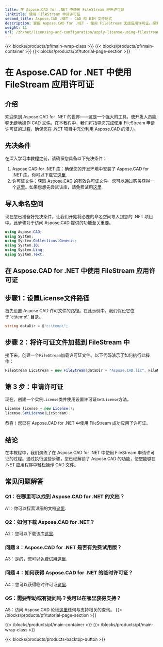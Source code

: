 ```yaml
---
title: 在 Aspose.CAD for .NET 中使用 FileStream 应用许可证
linktitle: 使用 FileStream 申请许可证
second_title: Aspose.CAD .NET - CAD 和 BIM 文件格式
description: 掌握 Aspose.CAD for .NET - 使用 FileStream 无缝应用许可证。探索分步指南并释放潜力。现在下载！
weight: 11
url: /zh/net/licensing-and-configuration/apply-license-using-filestream/
---
```


{{< blocks/products/pf/main-wrap-class >}}
{{< blocks/products/pf/main-container >}}
{{< blocks/products/pf/tutorial-page-section >}}

# 在 Aspose.CAD for .NET 中使用 FileStream 应用许可证

## 介绍

欢迎来到 Aspose.CAD for .NET 的世界——这是一个强大的工具，使开发人员能够无缝地操作 CAD 文件。在本教程中，我们将指导您完成使用 FileStream 申请许可证的过程，确保您在 .NET 项目中充分利用 Aspose.CAD 的潜力。

## 先决条件

在深入学习本教程之前，请确保您具备以下先决条件：
1.  Aspose.CAD for .NET 库：确保您的开发环境中安装了 Aspose.CAD for .NET 库。你可以下载它[这里](https://releases.aspose.com/cad/net/).
2. 许可证文件：获取 Aspose.CAD 的有效许可证文件。您可以通过购买获得一个[这里](https://purchase.aspose.com/buy)。如果您想先尝试该库，请免费试用[这里](https://releases.aspose.com/).

## 导入命名空间

现在您已准备好先决条件，让我们开始将必要的命名空间导入到您的 .NET 项目中。此步骤对于访问 Aspose.CAD 提供的功能至关重要。
```csharp
using Aspose.CAD;
using System;
using System.Collections.Generic;
using System.IO;
using System.Linq;
using System.Text;
```

## 在 Aspose.CAD for .NET 中使用 FileStream 应用许可证

## 步骤1：设置License文件路径

首先设置 Aspose.CAD 许可文件的路径。在此示例中，我们假设它位于“c:\temp\“ 目录。
```csharp
string dataDir = @"c:\temp\";
```

## 步骤 2：将许可证文件加载到 FileStream 中

接下来，创建一个`FileStream`加载许可证文件。以下代码演示了如何执行此操作：
```csharp
FileStream LicStream = new FileStream(dataDir + "Aspose.CAD.lic", FileMode.Open);
```

## 第 3 步：申请许可证

现在，创建一个实例`License`类并使用设置许可证`SetLicense`方法。
```csharp
License license = new License();
license.SetLicense(LicStream);
```

恭喜！您已在 Aspose.CAD for .NET 中使用 FileStream 成功应用了许可证。

## 结论

在本教程中，我们演练了在 Aspose.CAD for .NET 中使用 FileStream 申请许可证的过程。通过执行这些步骤，您已经解锁了 Aspose.CAD 的功能，使您能够在 .NET 应用程序中轻松操作 CAD 文件。

## 常见问题解答

### Q1：在哪里可以找到 Aspose.CAD for .NET 的文档？

 A1：你可以探索详细的文档[这里](https://reference.aspose.com/cad/net/).

### Q2：如何下载 Aspose.CAD for .NET？

 A2：您可以下载该库[这里](https://releases.aspose.com/cad/net/).

### 问题 3：Aspose.CAD for .NET 是否有免费试用版？

 A3：是的，您可以免费试用[这里](https://releases.aspose.com/).

### 问题 4：如何获得 Aspose.CAD for .NET 的临时许可证？

 A4：您可以获得临时许可证[这里](https://purchase.aspose.com/temporary-license/).

### Q5：需要帮助或有疑问吗？我可以在哪里获得支持？

 A5：访问 Aspose.CAD 论坛[这里](https://forum.aspose.com/c/cad/19)任何与支持相关的查询。
{{< /blocks/products/pf/tutorial-page-section >}}

{{< /blocks/products/pf/main-container >}}
{{< /blocks/products/pf/main-wrap-class >}}

{{< blocks/products/products-backtop-button >}}
